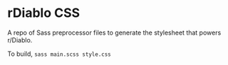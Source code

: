 rDiablo CSS
===========

A repo of Sass preprocessor files to generate the stylesheet that powers r/Diablo.

To build, `sass main.scss style.css`